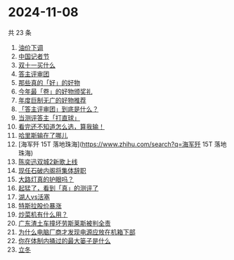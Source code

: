 # 2024-11-08

共 23 条

<!-- BEGIN ZHIHUSEARCH -->
<!-- 最后更新时间 Fri Nov 08 2024 21:25:41 GMT+0800 (China Standard Time) -->
1. [油价下调](https://www.zhihu.com/search?q=油价下调)
1. [中国记者节](https://www.zhihu.com/search?q=中国记者节)
1. [双十一买什么](https://www.zhihu.com/search?q=双十一买什么)
1. [答主评审团](https://www.zhihu.com/search?q=答主评审团)
1. [那些真的「好」的好物](https://www.zhihu.com/search?q=那些真的「好」的好物)
1. [今年最「卷」的好物颁奖礼](https://www.zhihu.com/search?q=今年最「卷」的好物颁奖礼)
1. [年度巨制无广的好物推荐](https://www.zhihu.com/search?q=年度巨制无广的好物推荐)
1. [「答主评审团」到底是什么？](https://www.zhihu.com/search?q=「答主评审团」到底是什么？)
1. [当测评答主「打直球」](https://www.zhihu.com/search?q=当测评答主「打直球」)
1. [看完还不知道怎么选，算我输！](https://www.zhihu.com/search?q=看完还不知道怎么选，算我输！)
1. [哈里斯输在了哪儿](https://www.zhihu.com/search?q=哈里斯输在了哪儿)
1. [海军歼 15T 落地珠海](https://www.zhihu.com/search?q=海军歼 15T 落地珠海)
1. [陈奕迅双城2新歌上线](https://www.zhihu.com/search?q=陈奕迅双城2新歌上线)
1. [现任石破内阁将集体辞职](https://www.zhihu.com/search?q=现任石破内阁将集体辞职)
1. [大路灯真的护眼吗？](https://www.zhihu.com/search?q=大路灯真的护眼吗？)
1. [起猛了，看到「真」的测评了](https://www.zhihu.com/search?q=起猛了，看到「真」的测评了)
1. [湖人vs活塞](https://www.zhihu.com/search?q=湖人vs活塞)
1. [特斯拉股价暴涨](https://www.zhihu.com/search?q=特斯拉股价暴涨)
1. [炒菜机有什么用？](https://www.zhihu.com/search?q=炒菜机有什么用？)
1. [广东渣土车撞坏劳斯莱斯被判全责](https://www.zhihu.com/search?q=广东渣土车撞坏劳斯莱斯被判全责)
1. [为什么电脑厂商才发现电源应放在机箱下部](https://www.zhihu.com/search?q=为什么电脑厂商才发现电源应放在机箱下部)
1. [你在体制内捅过的最大篓子是什么](https://www.zhihu.com/search?q=你在体制内捅过的最大篓子是什么)
1. [立冬](https://www.zhihu.com/search?q=立冬)
<!-- END ZHIHUSEARCH -->
